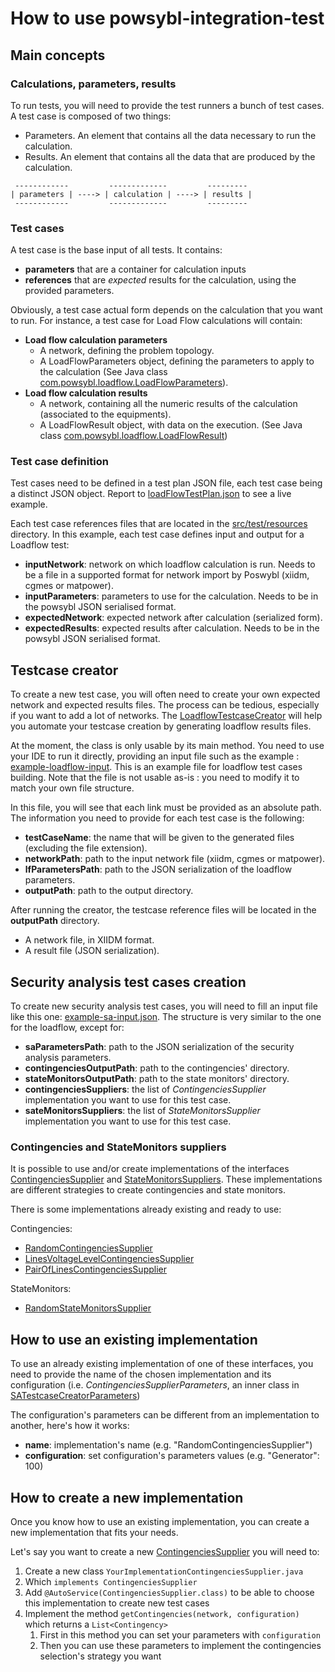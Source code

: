# How to use powsybl-integration-test

## Main concepts

### Calculations, parameters, results
To run tests, you will need to provide the test runners a bunch of test cases. A test case is composed of two things:
- Parameters. An element that contains all the data necessary to run the calculation.
- Results. An element that contains all the data that are produced by the calculation.

```
 ------------         -------------         ---------
| parameters | ----> | calculation | ----> | results |
 ------------         -------------         ---------
```

### Test cases
A test case is the base input of all tests. It contains: 
- **parameters** that are a container for calculation inputs
- **references** that are *expected* results for the calculation, using the provided parameters.

Obviously, a test case actual form depends on the calculation that you want to run. For instance, a test case for Load 
Flow calculations will contain:
- **Load flow calculation parameters**
  - A network, defining the problem topology.
  - A LoadFlowParameters object, defining the parameters to apply to the calculation 
    (See Java class [com.powsybl.loadflow.LoadFlowParameters](https://github.com/powsybl/powsybl-core/blob/main/loadflow/loadflow-api/src/main/java/com/powsybl/loadflow/LoadFlowParameters.java)).
- **Load flow calculation results**
  - A network, containing all the numeric results of the calculation (associated to the equipments).
  - A LoadFlowResult object, with data on the execution.
    (See Java class [com.powsybl.loadflow.LoadFlowResult](https://github.com/powsybl/powsybl-core/blob/main/loadflow/loadflow-api/src/main/java/com/powsybl/loadflow/LoadFlowResult.java))
    
### Test case definition
Test cases need to be defined in a test plan JSON file, each test case being a distinct JSON object.
Report to [loadFlowTestPlan.json](../src/test/resources/loadFlowTestPlan.json) to see a live example.

Each test case references files that are located in the [src/test/resources](../src/test/resources) directory.
In this example, each test case defines input and output for a Loadflow test:
- **inputNetwork**: network on which loadflow calculation is run. Needs to be a file in a supported format for network 
  import by Poswybl (xiidm, cgmes or matpower).
- **inputParameters**: parameters to use for the calculation. Needs to be in the powsybl JSON serialised format.
- **expectedNetwork**: expected network after calculation (serialized form).
- **expectedResults**: expected results after calculation. Needs to be in the powsybl JSON serialised format.

## Testcase creator
To create a new test case, you will often need to create your own expected network and expected results files. The 
process can be tedious, especially if you want to add a lot of networks. The [LoadflowTestcaseCreator](../src/main/java/com/powsybl/integrationtest/creation/loadflow/LoadflowTestcaseCreator.java)
will help you automate your testcase creation by generating loadflow results files.

At the moment, the class is only usable by its main method. You need to use your IDE to run it directly, providing an
input file such as the example : [example-loadflow-input](example-loadflow-input.json).
This is an example file for loadflow test cases building. Note that the file is not usable as-is : you need to modify 
it to match your own file structure.

In this file, you will see that each link must be provided as an absolute path. The information you need to provide for
each test case is the following:
- **testCaseName**: the name that will be given to the generated files (excluding the file extension).
- **networkPath**: path to the input network file (xiidm, cgmes or matpower).
- **lfParametersPath**: path to the JSON serialization of the loadflow parameters.
- **outputPath**: path to the output directory.

After running the creator, the testcase reference files will be located in the **outputPath** directory.
- A network file, in XIIDM format.
- A result file (JSON serialization).

## Security analysis test cases creation

To create new security analysis test cases, you will need to fill an input file like this one: [example-sa-input.json](example-sa-input.json). 
The structure is very similar to the one for the loadflow, except for:
- **saParametersPath**: path to the JSON serialization of the security analysis parameters.
- **contingenciesOutputPath**: path to the contingencies' directory.
- **stateMonitorsOutputPath**: path to the state monitors' directory.
- **contingenciesSuppliers**: the list of *ContingenciesSupplier* implementation you want to use for this test case.
- **sateMonitorsSuppliers**: the list of *StateMonitorsSupplier* implementation you want to use for this test case.

### Contingencies and StateMonitors suppliers

It is possible to use and/or create implementations of the interfaces [ContingenciesSupplier](../src/main/java/com/powsybl/integrationtest/creation/security/contingencies/ContingenciesSupplier.java) and [StateMonitorsSuppliers](../src/main/java/com/powsybl/integrationtest/creation/security/statemonitors/StateMonitorsSupplier.java).
These implementations are different strategies to create contingencies and state monitors.

There is some implementations already existing and ready to use:

Contingencies:
- [RandomContingenciesSupplier](../src/main/java/com/powsybl/integrationtest/creation/security/contingencies/RandomContingenciesSupplier.java)
- [LinesVoltageLevelContingenciesSupplier](../src/main/java/com/powsybl/integrationtest/creation/security/contingencies/ContingenciesSupplier.java)
- [PairOfLinesContingenciesSupplier](../src/main/java/com/powsybl/integrationtest/creation/security/contingencies/ContingenciesSupplier.java)

StateMonitors:
- [RandomStateMonitorsSupplier](../src/main/java/com/powsybl/integrationtest/creation/security/contingencies/ContingenciesSupplier.java)

## How to use an existing implementation

To use an already existing implementation of one of these interfaces, you need to provide the name of the chosen implementation
and its configuration (i.e. *ContingenciesSupplierParameters*, an inner class in [SATestcaseCreatorParameters](../src/main/java/com/powsybl/integrationtest/creation/security/SATestcaseCreatorParameters.java))

The configuration's parameters can be different from an implementation to another, here's how it works:
- **name**: implementation's name (e.g. "RandomContingenciesSupplier")
- **configuration**: set configuration's parameters values (e.g. "Generator": 100) 


## How to create a new implementation

Once you know how to use an existing implementation, you can create a new implementation that fits your needs. 

Let's say you want to create a new [ContingenciesSupplier](../src/main/java/com/powsybl/integrationtest/creation/security/contingencies/ContingenciesSupplier.java)
you will need to:
1. Create a new class `YourImplementationContingenciesSupplier.java`
2. Which `implements ContingenciesSupplier`
3. Add `@AutoService(ContingenciesSupplier.class)` to be able to choose this implementation to create new test cases
4. Implement the method `getContingencies(network, configuration)` which returns a `List<Contingency>`
   1. First in this method you can set your parameters with `configuration`
   2. Then you can use these parameters to implement the contingencies selection's strategy you want

